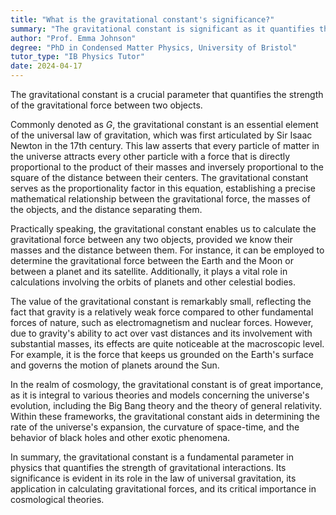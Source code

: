 ```yaml
---
title: "What is the gravitational constant's significance?"
summary: "The gravitational constant is significant as it quantifies the strength of the gravitational force between two objects."
author: "Prof. Emma Johnson"
degree: "PhD in Condensed Matter Physics, University of Bristol"
tutor_type: "IB Physics Tutor"
date: 2024-04-17
---
```


The gravitational constant is a crucial parameter that quantifies the strength of the gravitational force between two objects.

Commonly denoted as $G$, the gravitational constant is an essential element of the universal law of gravitation, which was first articulated by Sir Isaac Newton in the 17th century. This law asserts that every particle of matter in the universe attracts every other particle with a force that is directly proportional to the product of their masses and inversely proportional to the square of the distance between their centers. The gravitational constant serves as the proportionality factor in this equation, establishing a precise mathematical relationship between the gravitational force, the masses of the objects, and the distance separating them.

Practically speaking, the gravitational constant enables us to calculate the gravitational force between any two objects, provided we know their masses and the distance between them. For instance, it can be employed to determine the gravitational force between the Earth and the Moon or between a planet and its satellite. Additionally, it plays a vital role in calculations involving the orbits of planets and other celestial bodies.

The value of the gravitational constant is remarkably small, reflecting the fact that gravity is a relatively weak force compared to other fundamental forces of nature, such as electromagnetism and nuclear forces. However, due to gravity's ability to act over vast distances and its involvement with substantial masses, its effects are quite noticeable at the macroscopic level. For example, it is the force that keeps us grounded on the Earth's surface and governs the motion of planets around the Sun.

In the realm of cosmology, the gravitational constant is of great importance, as it is integral to various theories and models concerning the universe's evolution, including the Big Bang theory and the theory of general relativity. Within these frameworks, the gravitational constant aids in determining the rate of the universe's expansion, the curvature of space-time, and the behavior of black holes and other exotic phenomena.

In summary, the gravitational constant is a fundamental parameter in physics that quantifies the strength of gravitational interactions. Its significance is evident in its role in the law of universal gravitation, its application in calculating gravitational forces, and its critical importance in cosmological theories.
    